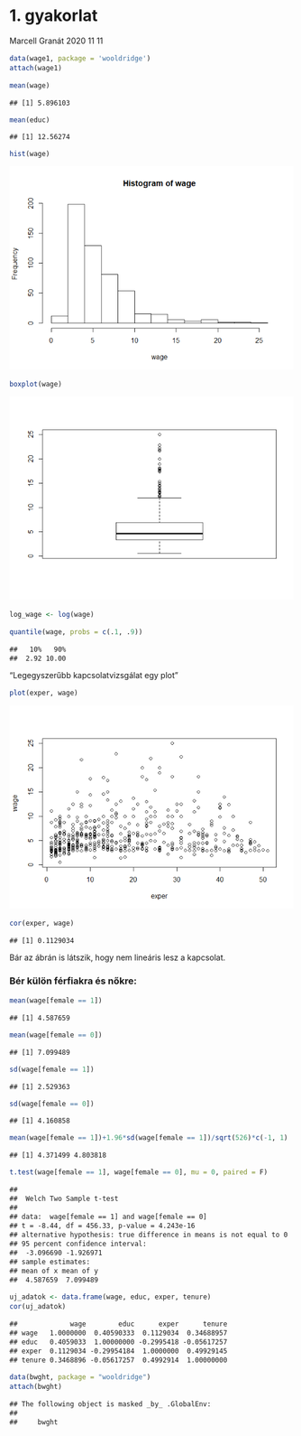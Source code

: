 1\. gyakorlat
================
Marcell Granát
2020 11 11

``` r
data(wage1, package = 'wooldridge')
attach(wage1)
```

``` r
mean(wage)
```

    ## [1] 5.896103

``` r
mean(educ)
```

    ## [1] 12.56274

``` r
hist(wage)
```

![](session1_files/figure-gfm/unnamed-chunk-3-1.png)<!-- -->

``` r
boxplot(wage)
```

![](session1_files/figure-gfm/unnamed-chunk-4-1.png)<!-- -->

``` r
log_wage <- log(wage)
```

``` r
quantile(wage, probs = c(.1, .9))
```

    ##   10%   90% 
    ##  2.92 10.00

“Legegyszerűbb kapcsolatvizsgálat egy plot”

``` r
plot(exper, wage)
```

![](session1_files/figure-gfm/unnamed-chunk-7-1.png)<!-- -->

``` r
cor(exper, wage)
```

    ## [1] 0.1129034

Bár az ábrán is látszik, hogy nem lineáris lesz a kapcsolat.

### Bér külön férfiakra és nőkre:

``` r
mean(wage[female == 1])
```

    ## [1] 4.587659

``` r
mean(wage[female == 0])
```

    ## [1] 7.099489

``` r
sd(wage[female == 1])
```

    ## [1] 2.529363

``` r
sd(wage[female == 0])
```

    ## [1] 4.160858

``` r
mean(wage[female == 1])+1.96*sd(wage[female == 1])/sqrt(526)*c(-1, 1)
```

    ## [1] 4.371499 4.803818

``` r
t.test(wage[female == 1], wage[female == 0], mu = 0, paired = F)
```

    ## 
    ##  Welch Two Sample t-test
    ## 
    ## data:  wage[female == 1] and wage[female == 0]
    ## t = -8.44, df = 456.33, p-value = 4.243e-16
    ## alternative hypothesis: true difference in means is not equal to 0
    ## 95 percent confidence interval:
    ##  -3.096690 -1.926971
    ## sample estimates:
    ## mean of x mean of y 
    ##  4.587659  7.099489

``` r
uj_adatok <- data.frame(wage, educ, exper, tenure)
cor(uj_adatok)
```

    ##             wage        educ      exper      tenure
    ## wage   1.0000000  0.40590333  0.1129034  0.34688957
    ## educ   0.4059033  1.00000000 -0.2995418 -0.05617257
    ## exper  0.1129034 -0.29954184  1.0000000  0.49929145
    ## tenure 0.3468896 -0.05617257  0.4992914  1.00000000

``` r
data(bwght, package = "wooldridge")
attach(bwght)
```

    ## The following object is masked _by_ .GlobalEnv:
    ## 
    ##     bwght
